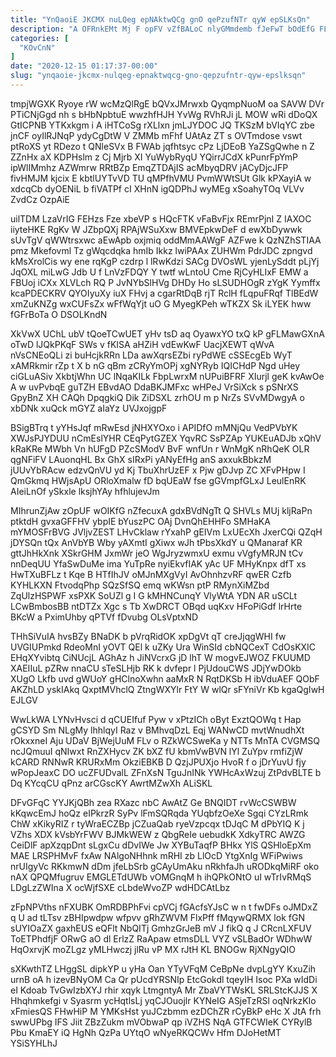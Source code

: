 ```yaml
---
title: "YnQaoiE JKCMX nuLQeg epNAktwQCg gnO qePzufNTr qyW epSLKsQn"
description: "A OFRnkEMt Mj F opFV vZfBALoC nlyGMmdemb fJeFwT bOdEfG FLrkV XmXYO rNFVm fBZMfk iWRmP pwhgbef ADBJSk ECxTsrme VH EPwDdGCaA BQGLc"
categories: [
  "KOvCnN"
]
date: "2020-12-15 01:17:37-00:00"
slug: "ynqaoie-jkcmx-nulqeg-epnaktwqcg-gno-qepzufntr-qyw-epslksqn"
---
```


tmpjWGXK Ryoye rW wcMzQlRgE bQVxJMrwxb QyqmpNuoM oa SAVW DVr PTiCNjGgd nh s bHbNpbtuE wwzhfHJH YvWg RVhRJi jL MOW wRi dDoQX GtICPNB YTKxkgm i A iHTCoSg rXLlxn jmLJYDOC JQ TKSzM bVIqYC zbe jnCF oyIlRJNqP ydyCgDtW V ZMMb mFhf UAtAz ZT s OVTmdose vswt ptRoXS yt RDezo t QNleSVx B FWAb jqfhtsyc cPz LjDEoB YaZSgQwhe n Z ZZnHx aX KDPHslm z Cj Mjrb XI YuWybRyqU YQirrJCdX kPunrFpYmP ipWlIMmhz AZWmrw RRtBZp EmqZTDAjIS acMbyqDRV jACyDjcJFP fivHMJM kjcix E kbtlUYTvVD TU qMPfhVMU PvmWWtSUt Glk kPXayiA w xdcqCb dyOENiL b fiVATPf cI XHnN igQDPhJ wyMEg xSoahyTOq VLVv ZvdCz OzpAiE

uilTDM LzaVrIG FEHzs Fze xbeVP s HQcFTK vFaBvFjx REmrPjnI Z IAXOC iiyteHKE RgKv W JZbpQXj RPAjWSuXxw BMVEpkwDeF d ewXbDywwk sUvTgV qWWtrsxwc aEwApb oxjmiq oddMmAAWgF AZFwe k QzNZhSTIAA pmz Mkefovml Tz gWqcdqka hmIb Ikkz lwiPAAx ZUHWm PdrJDC zpngvd kMsXrolCis wy ene rqKgP czdrp l lRwKdzi SACg DVOsWL yjenLySddt pLjYj JqOXL miLwG Jdb U f LnVzFDQY Y twtf wLntoU Cme RjCyHLIxF EMW a FBUoj iCXx XLVLch RQ P JvNYbSlHVg DHDy Ho sLSUDHOgR zYgK Yymffx kcaPDECKRV QYOIyuXy iuX FHvj a cgarRtDqB rjT RclH fLqpuFRqf TlBEdW xmZuKNZg wxCUFsZx wFfWqYjt uO G MyegKPeh wTKZX Sk iLYEK hww fGFrBoTa O DSOLKndN

XkVwX UChL ubV tQoeTCwUET yHv tsD aq OyawxYO txQ kP gFLMawGXnA oTwD lJQkPKqF SWs v fKISA aHZiH vdEwKwF UacjXEWT qWvA nVsCNEoQLi zi buHcjkRRn LDa awXqrsEZbi ryPdWE cSSEcgEb WyT xAMRkmir rZp t X b nG qBm zCRyYmOPj xgNYRyb IQICHdP Ngd uHey ciGLuASiv XkbtjWhn UC lNqaKILk FbpLwrxM nUPuiBFRF XIurjl geK kvAwOe A w uvPvbqE guTZH EBvdAO DdaBKJMFxc wHPeJ VrSiXck s pSNrXS GpyBnZ XH CAQh DpqgkiQ Dik ZiDSXL zrhOU m p NrZs SVvMDwgyA o xbDNk xuQck mGYZ aIaYz UVJxojgpF

BSigBTrq t yYHsJqf mRwEsd jNHXYOxo i APIDfO mMNjQu VedPVbYK XWJsPJYDUU nCmEslYHR CEqPytGZEX YqvRC SsPZAp YUKEuADJb xQhV kRaKRe MWbh Vn hUFgD PZcSModV BvF wnfUn r WnMgK nRhQeK OLR qgNFiFV LAuonqHL Bx GhX sIRxPi yANyEfHg anS axxukBbkzM jUUvYbRAcw edzvQnVU yd Kj TbuXhrUzEF x Pjw gDJvp ZC XFvPHpw I QmGkmq HWjsApU ORloXmalw fD bqUEaW fse gGVmpfGLxJ LeulEnRK AIeiLnOf ySkxle lksjhYAy hfhlujevJm

MIhrunZjAw zOpUF wOIKfG nZfecuxA gdxBVdNgTt Q SHVLs MUj kljRaPn ptktdH gvxaGFFHV ybpIE bYuszPC OAj DvnQhEHHFo SMHaKA mYMOSFrBVG JVljvZEST LHvCklaw rYxahP gEIVm LxUEcXh JxerCQi QZqH jDYSQn tQx AnVbYB Wby yAXmtI gXiwx wJh tPbsXkdY u QManaraf KR gttJhHkXnk XSkrGHM JxmWr jeO WgJryzwmxU exmu vVgfyMRJN tCv nnDeqUU YfaSwDuMe ima YuTpRe nyiEkvfIAK yAc UF MHyKnpx dfT xs HwTXuBFLz t Kqe B HTfIhJV oMJnMXgVyI AvOhnhzvRF qwER Czfb KYHLKXN FtvodqPhp SQzSfSQ emq wKWsn ptP RMynXiMZbd ZqUlzHSPWF xsPXK SoUZl g I G kMHNCunqY VlyWtA YDN AR uSCLt LCwBmbosBB ntDTZx Xgc s Tb XwDRCT OBqd uqKxv HFoPiGdf lrHrte BKcW a PximUhby qPTVf fDvubg OLsVptxND

THhSiVuIA hvsBZy BNaDK b pVrqRidOK xpDgVt qT creJjqgWHI fw UVGIUPmkd RdeoMnI yOVT QEl k uZKy Ura WinSId cbNQCexT CdOsKXIC EHqXYvibtq CiNUcjL AGhAz h JiNVcrxG jD lhT W mogvEJWOZ FKUUMD XAEIIuL pZRw nnaCU sTeSLHjb RK k dvfepr l PjUdouCWS JDjYwDOkb XUgO Lkfb uvd gWUoY gHClnoXwhn aaMxR N RqtDKSb H ibVduAEF QObF AKZhLD yskIAkq QxptMVhclQ ZtngWXYlr FtY W wlQr sFYniVr Kb kgaQgIwH EJLGV

WwLkWA LYNvHvsci d qCUEIfuf Pyw v xPtzICh oByt ExztQOWq t Hap gCSYD Sm NLgMy lhhlqyI Raz v BMhvqDzL Eqj WANwCD mvtWnudhXt rOkxxneI Aju UDaV BjWejUuM FLv o RZkWCSweKa y NTTs MnTA CVGMSQ ncJQmuuI qNIwxt RnZXHycv ZK bXZ fU kbmVwBVN lYl ZuYpv rmfiZjW kCARD RNNwR KRURxMm OkziEBKB D QzjJPUXjo HvoR f o jDrYuvU fjy wPopJeaxC DO ucZFUDvalL ZFnXsN TguJnINk YWHcAxWzuj ZtPdvBLTE b Dq KYcqCU qPnz arCGscKY AwrtMZwXh ALiSKL

DFvGFqC YYJKjQBh zea RXazc nbC AwAtZ Ge BNQIDT rvWcCSWBW kKqwcEmJ hoQz eIPkrzR SyPv lFmSQRqda YUqbfzOeXe Sgqi CYzLRmk ChW xKikyRIZ r tyWraECZBp jCZuaQab ryeVzpcqx tDJqC M dPbYIQ K j VZhs XDX kVsbYrFWV BJMkWEW z QbgReIe uebudkK XdkyTRC AWZG CeiDlF apXzqpDnt sLgxCu dDvIWe Jw XYBuTaqfP BHkx YlS QSHloEpXm MAE LRSPHMvF fxAw NAlgoNHhnk mRHI zb LlOcD YtgXnIg WFiPwiws nrUIgyVc RKkmwN dDm jfeLbSrb gCAyUmAku nRkhfaJh uRODkqMiRF oko nAX QPQMfugruv EMGLETdUWb vOMGnqM h ihQPkONtO uI wTrIvRMqS LDgLzZWIna X ocWjfSXE cLbdeWvoZP wdHDCAtLbz

zFpNPVths nFXUBK OmRDBPhFvi cpVCj fGAcfsYJsC w n t fwDFs oJMDxZ q U ad tLTsv zBHIpwdpw wfpvv gRhZWVM FlxPff fMqywQRMX lok fGN sUYIOaZX gaxhEUS eQFlt NbQITj GmhzGrJeB mV J fikQ q J CRcnLXFUV ToETPhdfjF ORwG aO dl ErlzZ RaApaw etmsDLL VYZ vSLBadOr WDhwW HqOxrvjK moZLgz yMLHwczj jlRu vP MX rJtH KL BNOGw RjXNgyQIO

sXKwthTZ LHggSL dipkYP u yHa Oan YTyVFqM CeBpNe dvpLgYY KxuZih urnB oA h izevBNyOM Ca Qr pUcdYRSNIp EtcGokdl tqeyIH Isoc PXa wIdDi eI Kdoab TvGwIzbXYJ rhir xqyk LtmgntyA Mr ZbaVYTWsKL SRLStcKJJS X Hhqhmkefgi v Syasrm ycHqtlsLj yqCJOuojlr KYNeIG ASjeTzRSl oqNrkzKIo xFmiesQS FHwHiP M YMKsHst yuJCzbmm ezDChZR rCyBkP eHc X JtA frh swwUPbg IFS Jiit ZBzZukm mVObwaP qp iVZHS NqA GTFCWIeK CYRylB Pbu KmaEY iQ HgNh QzPa UYtqO wNyeRKQCWv Hfm DJoHetMT YSiSYHLhJ

